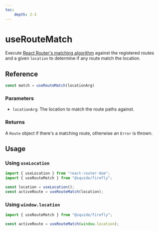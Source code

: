 ```yaml
---
toc:
    depth: 2-3
---
```


# useRouteMatch

Execute [React Router's matching algorithm](https://reactrouter.com/en/main/utils/match-routes) against the registered routes and a given `location` to determine if any route match the location.

## Reference

```ts
const match = useRouteMatch(locationArg)
```

### Parameters

- `locationArg`: The location to match the route paths against.

### Returns

A `Route` object if there's a matching route, otherwise an `Error` is thrown.

## Usage

### Using `useLocation`

```ts
import { useLocation } from "react-router-dom";
import { useRouteMatch } from "@squide/firefly";

const location = useLocation();
const activeRoute = useRouteMatch(location);
```

### Using `window.location`

```ts
import { useRouteMatch } from "@squide/firefly";

const activeRoute = useRouteMatch(window.location);
```
